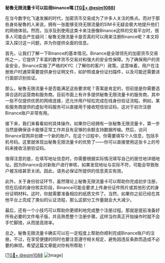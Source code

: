 **秘魯无限流量卡可以註冊binance嗎 [[TG💪+ @esim1088](https://t.me/s/esim1088)]**

在当今数字化飞速发展的时代，加密货币交易成为了许多人关注的焦点。而对于那些身处秘魯的人来说，拥有一张能够支持无限流量的SIM卡无疑会极大地提升他们的网络体验。然而，当涉及到使用这类卡来注册像Binance这样的交易平台时，很多人可能会产生疑问：秘魯无限流量卡是否真的可以用来注册Binance呢？本文将深入探讨这一问题，并为你提供全面的信息。

首先，让我们了解一下Binance的基本情况。Binance是全球领先的加密货币交易所之一，它提供了丰富的数字货币交易对和强大的安全性保障。为了确保用户的资金安全，Binance实施了严格的KYC（了解你的客户）政策。这意味着，用户在注册账户时通常需要提供身份证明文件，如护照或身份证扫描件，以及可能还需要进行面部识别验证。

那么，秘魯无限流量卡是否能满足这些要求呢？答案是肯定的，但前提是你需要选择合适的运营商和服务商。目前市面上有许多提供秘魯无限流量卡的服务商，其中一些不仅提供优质的网络连接，还允许用户轻松完成在线身份验证流程。例如，某些服务商提供的虚拟号码服务可以直接用于接收短信验证码，这对于初次注册Binance账户非常有用。

接下来，我们来看看如何具体操作。如果你已经拥有一张秘魯无限流量卡，第一步当然是确保该卡能够正常工作并且有足够的余额支持数据传输。然后，访问Binance官网并创建一个新的账户。在这个过程中，你需要填写个人信息，包括手机号码。这里就体现出秘魯无限流量卡的优势了——你可以直接使用这张卡上的号码来接收注册验证码。

值得注意的是，在填写地址信息时，你需要根据实际情况填写自己的居住地详细地址。因为Binance会对新账户进行审核，如果发现地址与实际不符，可能会导致账户被冻结甚至关闭。因此，请务必保证所提供的信息真实有效。

此外，关于身份验证环节，虽然理论上秘魯无限流量卡可以帮助你完成初步注册，但在后续的身份核实阶段，Binance可能会要求上传身份证件照片或其他形式的身份证明材料。这时，你就需要准备相应的纸质文件了。当然，如果你之前已经在其他平台上完成了类似的认证流程，那么这部分工作量就会大大减少。

最后，还有一个小技巧可以帮助你更顺利地完成整个注册过程。那就是提前准备好所有必要的文件电子版，并且熟悉整个注册步骤。这样当你真正开始操作时就不会手忙脚措，从而提高效率。

总之，秘魯无限流量卡确实可以在一定程度上帮助你顺利完成Binance账户的注册。不过，在享受便捷的同时也要注意遵守相关规定，避免因违反条款而造成不必要的麻烦。希望这篇文章能对你有所帮助！

[[TG💪+ @esim1088](https://t.me/s/esim1088) ![Image](https://i.postimg.cc/4NQfJmqS/Snipaste-2025-05-13-00-14-12.png)]